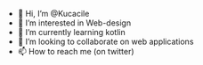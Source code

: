 - 👋 Hi, I’m @Kucacile
- 👀 I’m interested in Web-design
- 🌱 I’m currently learning kotlin
- 💞️ I’m looking to collaborate on web applications
- 📫 How to reach me (on twitter)

<!---
Kucacile/Kucacile is a ✨ special ✨ repository because its `README.md` (this file) appears on your GitHub profile.
You can click the Preview link to take a look at your changes.
--->
